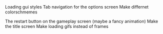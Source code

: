 Loading gui styles
Tab navigation for the options screen
Make differnet colorschmemes

The restart button on the gameplay screen (maybe a fancy animation)
Make the title screen
Make loading gifs instead of frames
